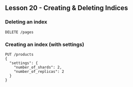 ## Lesson 20 - Creating & Deleting Indices

### Deleting an index

```
DELETE /pages
```

### Creating an index (with settings)

```
PUT /products
{
  "settings": {
    "number_of_shards": 2,
    "number_of_replicas": 2
  }
}
```